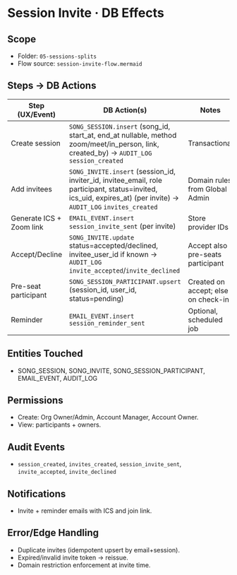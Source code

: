 # Session Invite · DB Effects

## Scope
- Folder: `05-sessions-splits`
- Flow source: `session-invite-flow.mermaid`

## Steps → DB Actions
| Step (UX/Event) | DB Action(s) | Notes |
|---|---|---|
| Create session | `SONG_SESSION.insert` (song_id, start_at, end_at nullable, method zoom/meet/in_person, link, created_by) → `AUDIT_LOG` `session_created` | Transactional |
| Add invitees | `SONG_INVITE.insert` (session_id, inviter_id, invitee_email, role participant, status=invited, ics_uid, expires_at) (per invite) → `AUDIT_LOG` `invites_created` | Domain rules from Global Admin |
| Generate ICS + Zoom link | `EMAIL_EVENT.insert` `session_invite_sent` (per invite) | Store provider IDs |
| Accept/Decline | `SONG_INVITE.update` status=accepted/declined, invitee_user_id if known → `AUDIT_LOG` `invite_accepted`/`invite_declined` | Accept also pre-seats participant |
| Pre-seat participant | `SONG_SESSION_PARTICIPANT.upsert` (session_id, user_id, status=pending) | Created on accept; else on check-in |
| Reminder | `EMAIL_EVENT.insert` `session_reminder_sent` | Optional, scheduled job |

## Entities Touched
- SONG_SESSION, SONG_INVITE, SONG_SESSION_PARTICIPANT, EMAIL_EVENT, AUDIT_LOG

## Permissions
- Create: Org Owner/Admin, Account Manager, Account Owner.
- View: participants + owners.

## Audit Events
- `session_created`, `invites_created`, `session_invite_sent`, `invite_accepted`, `invite_declined`

## Notifications
- Invite + reminder emails with ICS and join link.

## Error/Edge Handling
- Duplicate invites (idempotent upsert by email+session).
- Expired/invalid invite token → reissue.
- Domain restriction enforcement at invite time.
